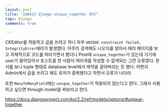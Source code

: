 ```yaml
---
layout: post
title: "190413 django unique_together 정리"
tags: Django
comments: true

---
```


CKEditor를 적용하고 글을 쓰려고 하니 자꾸 `UNIQUE constraint failed, IntegrityError`에러가 발생했다.
아무리 검색해도 나오지를 않아서 에러 페이지를 보고 자체적으로 코드를 따라가면서 봤더니
Post에 `unique_together`가 있는데 거기에 user가 들어있어서 포스트를 한 사람이 여러개를 작성할 수 없게되는 그런 오류였다.
문서를 보니 tuple 형태로 database level에서 제약을 걸어버리는 듯 했다.
어쩐지 Admin에서 글을 쓰려고 해도 유저가 중복됐다고 하면서 오류가 나더라

또한 `ManyToManyField`에는 `unique_together`가 적용되지 않는다고 한다.
그래서 사용하고 싶으면 through model을 써보라고 한다.

<https://docs.djangoproject.com/ko/2.2/ref/models/options/#unique-together>



